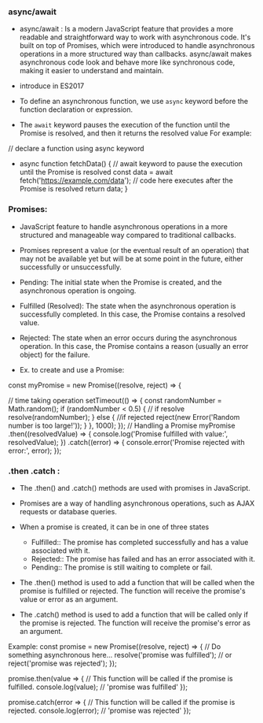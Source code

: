 ### async/await

- async/await : Is a modern JavaScript feature that provides a more readable and straightforward way to work with asynchronous code. It's built on top of Promises, which were introduced to handle asynchronous operations in a more structured way than callbacks. async/await makes asynchronous code look and behave more like synchronous code, making it easier to understand and maintain.

- introduce in ES2017

- To define an asynchronous function, we use `async` keyword before the function declaration or expression.
- The `await` keyword pauses the execution of the function until the Promise is resolved, and then it returns the resolved value
  For example:

// declare a function using async keyword

- async function fetchData() {
  // await keyword to pause the execution until the Promise is resolved
  const data = await fetch('https://example.com/data');
  // code here executes after the Promise is resolved
  return data;
  }

### Promises:

- JavaScript feature to handle asynchronous operations in a more structured and manageable way compared to traditional callbacks.
- Promises represent a value (or the eventual result of an operation) that may not be available yet but will be at some point in the future, either successfully or unsuccessfully.

- Pending: The initial state when the Promise is created, and the asynchronous operation is ongoing.

- Fulfilled (Resolved): The state when the asynchronous operation is successfully completed. In this case, the Promise contains a resolved value.

- Rejected: The state when an error occurs during the asynchronous operation. In this case, the Promise contains a reason (usually an error object) for the failure.

- Ex. to create and use a Promise:

const myPromise = new Promise((resolve, reject) => {

// time taking operation
setTimeout(() => {
const randomNumber = Math.random();
if (randomNumber < 0.5) {
// if resolve
resolve(randomNumber);
} else {
//if rejected
reject(new Error('Random number is too large!'));
}
}, 1000);
});
// Handling a Promise
myPromise
.then((resolvedValue) => {
console.log('Promise fulfilled with value:', resolvedValue);
})
.catch((error) => {
console.error('Promise rejected with error:', error);
});

### .then .catch :

- The .then() and .catch() methods are used with promises in JavaScript.
- Promises are a way of handling asynchronous operations, such as AJAX requests or database queries.
- When a promise is created, it can be in one of three states

  - Fulfilled:: The promise has completed successfully and has a value associated with it.
  - Rejected:: The promise has failed and has an error associated with it.
  - Pending:: The promise is still waiting to complete or fail.

- The .then() method is used to add a function that will be called when the promise is fulfilled or rejected.
  The function will receive the promise's value or error as an argument.
- The .catch() method is used to add a function that will be called only if the promise is rejected.
  The function will receive the promise's error as an argument.

Example:
const promise = new Promise((resolve, reject) => {
// Do something asynchronous here...
resolve('promise was fulfilled');
// or
reject('promise was rejected');
});

promise.then(value => {
// This function will be called if the promise is fulfilled.
console.log(value); // 'promise was fulfilled'
});

promise.catch(error => {
// This function will be called if the promise is rejected.
console.log(error); // 'promise was rejected'
});
